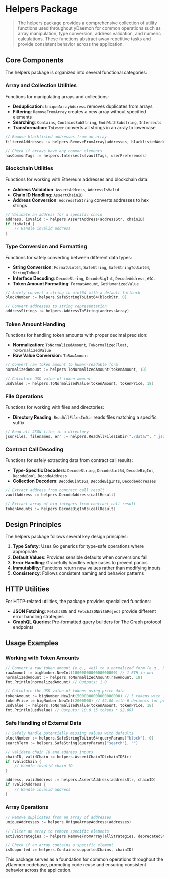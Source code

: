 # Helpers Package

> The helpers package provides a comprehensive collection of utility functions used throughout
> yDaemon for common operations such as array manipulation, type conversion, address validation,
> and numeric calculations. These functions abstract away repetitive tasks and provide consistent
> behavior across the application.

## Core Components

The helpers package is organized into several functional categories:

### Array and Collection Utilities

Functions for manipulating arrays and collections:

- **Deduplication**: `UniqueArrayAddress` removes duplicates from arrays
- **Filtering**: `RemoveFromArray` creates a new array without specified elements
- **Searching**: `Contains`, `ContainsSubString`, `EndsWithSubstring`, `Intersects`
- **Transformation**: `ToLower` converts all strings in an array to lowercase

```go
// Remove blacklisted addresses from an array
filteredAddresses := helpers.RemoveFromArray(addresses, blacklistedAddress)

// Check if arrays have any common elements
hasCommonTags := helpers.Intersects(vaultTags, userPreferences)
```

### Blockchain Utilities

Functions for working with Ethereum addresses and blockchain data:

- **Address Validation**: `AssertAddress`, `AddressIsValid`
- **Chain ID Handling**: `AssertChainID`
- **Address Conversion**: `AddressToString` converts addresses to hex strings

```go
// Validate an address for a specific chain
address, isValid := helpers.AssertAddress(addressStr, chainID)
if !isValid {
    // Handle invalid address
}
```

### Type Conversion and Formatting

Functions for safely converting between different data types:

- **String Conversion**: `FormatUint64`, `SafeString`, `SafeStringToUint64`, `StringToBool`
- **Interface Decoding**: `DecodeString`, `DecodeBigInt`, `DecodeAddress`, etc.
- **Token Amount Formatting**: `FormatAmount`, `GetHumanizedValue`

```go
// Safely convert a string to uint64 with a default fallback
blockNumber := helpers.SafeStringToUint64(blockStr, 0)

// Convert addresses to string representation
addressStrings := helpers.AddressToString(addressArray)
```

### Token Amount Handling

Functions for handling token amounts with proper decimal precision:

- **Normalization**: `ToNormalizedAmount`, `ToNormalizedFloat`, `ToNormalizedValue`
- **Raw Value Conversion**: `ToRawAmount`

```go
// Convert raw token amount to human-readable form
normalizedAmount := helpers.ToNormalizedAmount(tokenAmount, 18)

// Calculate USD value of token amount
usdValue := helpers.ToNormalizedValue(tokenAmount, tokenPrice, 18)
```

### File Operations

Functions for working with files and directories:

- **Directory Reading**: `ReadAllFilesInDir` reads files matching a specific suffix

```go
// Read all JSON files in a directory
jsonFiles, filenames, err := helpers.ReadAllFilesInDir("./data/", ".json")
```

### Contract Call Decoding

Functions for safely extracting data from contract call results:

- **Type-Specific Decoders**: `DecodeString`, `DecodeUint64`, `DecodeBigInt`, `DecodeBool`, `DecodeAddress`
- **Collection Decoders**: `DecodeUint16s`, `DecodeBigInts`, `DecodeAddresses`

```go
// Extract address from contract call result
vaultAddress := helpers.DecodeAddress(callResult)

// Extract array of big integers from contract call result
tokenAmounts := helpers.DecodeBigInts(callResult)
```

## Design Principles

The helpers package follows several key design principles:

1. **Type Safety**: Uses Go generics for type-safe operations where appropriate
2. **Default Values**: Provides sensible defaults when conversions fail
3. **Error Handling**: Gracefully handles edge cases to prevent panics
4. **Immutability**: Functions return new values rather than modifying inputs
5. **Consistency**: Follows consistent naming and behavior patterns

## HTTP Utilities

For HTTP-related utilities, the package provides specialized functions:

- **JSON Fetching**: `FetchJSON` and `FetchJSONWithReject` provide different error handling strategies
- **GraphQL Queries**: Pre-formatted query builders for The Graph protocol endpoints

## Usage Examples

### Working with Token Amounts

```go
// Convert a raw token amount (e.g., wei) to a normalized form (e.g., ETH)
rawAmount := bigNumber.NewInt(1000000000000000000) // 1 ETH in wei
normalizedAmount := helpers.ToNormalizedAmount(rawAmount, 18)
fmt.Println(normalizedAmount) // Outputs: 1.0

// Calculate the USD value of tokens using price data
tokenAmount := bigNumber.NewInt(5000000000000000000) // 5 tokens with 18 decimals
tokenPrice := bigNumber.NewInt(2000000) // $2.00 with 6 decimals for price
usdValue := helpers.ToNormalizedValue(tokenAmount, tokenPrice, 18)
fmt.Println(usdValue) // Outputs: 10.0 (5 tokens * $2.00)
```

### Safe Handling of External Data

```go
// Safely handle potentially missing values with defaults
blockNumber := helpers.SafeStringToUint64(queryParams["block"], 0)
searchTerm := helpers.SafeString(queryParams["search"], "")

// Validate chain ID and address inputs
chainID, validChain := helpers.AssertChainID(chainIDStr)
if !validChain {
    // Handle invalid chain ID
}

address, validAddress := helpers.AssertAddress(addressStr, chainID)
if !validAddress {
    // Handle invalid address
}
```

### Array Operations

```go
// Remove duplicates from an array of addresses
uniqueAddresses := helpers.UniqueArrayAddress(addresses)

// Filter an array to remove specific elements
activeStrategies := helpers.RemoveFromArray(allStrategies, deprecatedStrategy)

// Check if an array contains a specific element
isSupported := helpers.Contains(supportedChains, chainID)
```

This package serves as a foundation for common operations throughout the yDaemon codebase, promoting code reuse and ensuring consistent behavior across the application.
